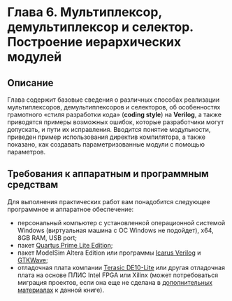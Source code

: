 # Глава 6. Мультиплексор, демультиплексор и селектор. Построение иерархических модулей
## Описание
Глава содержит базовые сведения о различных способах реализации мультиплексоров, демультиплексоров и селекторов, об особенностях грамотного «стиля разработки кода» (**coding style**) на **Verilog**, а также приводятся примеры возможных ошибок, которые разработчики могут допускать, и пути их исправления. Вводится понятие модульности, приведен пример использования директив компилятора, а также показано, как создавать параметризованные модули с помощью параметров.

## Требования к аппаратным и программным средствам
Для выполнения практических работ вам понадобится следующее программное и аппаратное обеспечение:
- персональный компьютер с установленной операционной системой Windows (виртуальная машина с ОС Windows не подойдет), x64, 8GB RAM, USB port;
- пакет [Quartus Prime Lite Edition](http://dl.altera.com/?edition=lite);
- пакет ModelSim Altera Edition или программы [Icarus Verilog](https://bleyer.org/icarus/) и [GTKWave](https://gtkwave.sourceforge.net/);
- отладочная плата компании [Terasic DE10-Lite](http://de10-lite.terasic.com) или другая отладочная плата на основе ПЛИС Intel FPGA или Xilinx (может потребоваться миграция проектов, если она еще не сделана в [дополнительных материалах](alt_boards/) к данной книге).